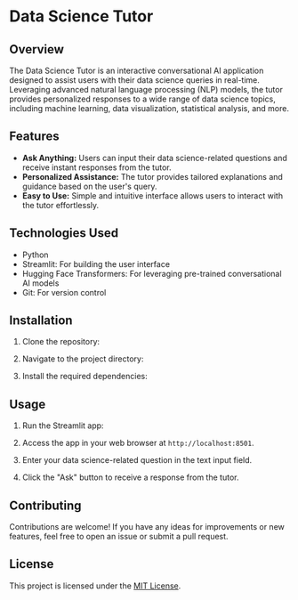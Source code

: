 # Data Science Tutor

## Overview
The Data Science Tutor is an interactive conversational AI application designed to assist users with their data science queries in real-time. Leveraging advanced natural language processing (NLP) models, the tutor provides personalized responses to a wide range of data science topics, including machine learning, data visualization, statistical analysis, and more.

## Features
- **Ask Anything:** Users can input their data science-related questions and receive instant responses from the tutor.
- **Personalized Assistance:** The tutor provides tailored explanations and guidance based on the user's query.
- **Easy to Use:** Simple and intuitive interface allows users to interact with the tutor effortlessly.

## Technologies Used
- Python
- Streamlit: For building the user interface
- Hugging Face Transformers: For leveraging pre-trained conversational AI models
- Git: For version control

## Installation
1. Clone the repository:


2. Navigate to the project directory:


3. Install the required dependencies:


## Usage
1. Run the Streamlit app:


2. Access the app in your web browser at `http://localhost:8501`.

3. Enter your data science-related question in the text input field.

4. Click the "Ask" button to receive a response from the tutor.

## Contributing
Contributions are welcome! If you have any ideas for improvements or new features, feel free to open an issue or submit a pull request.

## License
This project is licensed under the [MIT License](LICENSE).
